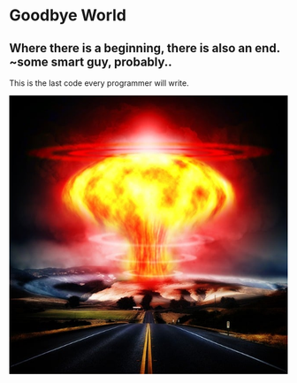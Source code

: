 # Goodbye World

## Where there is a beginning, there is also an end. ~some smart guy, probably..

This is the last code every programmer will write. 

![screenshot](imageFolder/nuke.jpg)
